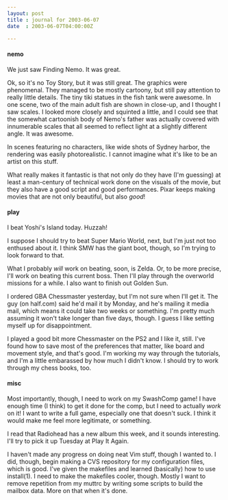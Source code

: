 ```yaml
---
layout: post
title : journal for 2003-06-07
date  : 2003-06-07T04:00:00Z

---
```

<h4>nemo</h4>We just saw Finding Nemo.  It was great.

Ok, so it's no Toy Story, but it was still great.  The graphics were phenomenal.  They managed to be mostly cartoony, but still pay attention to really little details.  The tiny tiki statues in the fish tank were awesome. In one scene, two of the main adult fish are shown in close-up, and I thought I saw scales.  I looked more closely and squinted a little, and I could see that the somewhat cartoonish body of Nemo's father was actually covered with innumerable scales that all seemed to reflect light at a slightly different angle.  It was awesome.

In scenes featuring no characters, like wide shots of Sydney harbor, the rendering was easily photorealistic.  I cannot imagine what it's like to be an artist on this stuff.

What really makes it fantastic is that not only do they have (I'm guessing) at least a man-century of technical work done on the visuals of the movie, but they also have a good script and good performances.  Pixar keeps making movies that are not only beautiful, but also <em>good</em>!<h4>play</h4>I beat Yoshi's Island today.  Huzzah!

I suppose I should try to beat Super Mario World, next, but I'm just not too enthused about it.  I think SMW has the giant boot, though, so I'm trying to look forward to that.

What I probably <em>will</em> work on beating, soon, is Zelda.  Or, to be more precise, I'll work on beating this current boss.  Then I'll play through the overworld missions for a while.  I also want to finish out Golden Sun.

I ordered GBA Chessmaster yesterday, but I'm not sure when I'll get it.  The guy (on half.com) said he'd mail it by Monday, and he's mailing it media mail, which means it could take two weeks or something.  I'm pretty much assuming it won't take longer than five days, though.  I guess I like setting myself up for disappointment.

I played a good bit more Chessmaster on the PS2 and I like it, still.  I've found how to save most of the preferences that matter, like board and movement style, and that's good.  I'm working my way through the tutorials, and I'm a little embarassed by how much I didn't know.  I should try to work through my chess books, too.<h4>misc</h4>Most importantly, though, I need to work on my SwashComp game!  I have enough time (I think) to get it done for the comp, but I need to actually <em>work</em> on it!  I want to write a full game, especially one that doesn't suck.  I think it would make me feel more legitimate, or something.

I read that Radiohead has a new album this week, and it sounds interesting. I'll try to pick it up Tuesday at Play It Again.

I haven't made any progress on doing neat Vim stuff, though I wanted to.  I did, though, begin making a CVS repository for my configuration files, which is good.  I've given the makefiles and learned (basically) how to use install(1). I need to make the makefiles cooler, though.  Mostly I want to remove repetition from my muttrc by writing some scripts to build the mailbox data. More on that when it's done.

